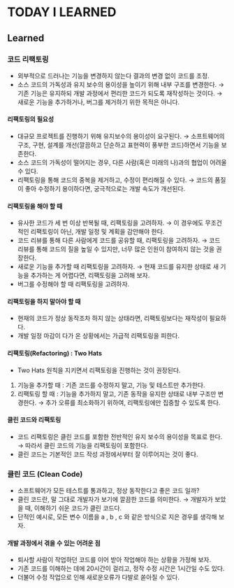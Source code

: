 # TODAY I LEARNED

## Learned

### 코드 리팩토링

- 외부적으로 드러나는 기능을 변경하지 않는다 결과의 변경 없이 코드를 조정.
- 소스 코드의 가독성과 유지 보수의 용이성을 높이기 위해 내부 구조를 변경한다.
→ 기존 기능은 유지하되 개발 과정에서 편리한 코드가 되도록 재작성하는 것이다.
→ 새로운 기능을 추가하거나, 버그를 제거하기 위한 목적은 아니다.

#### 리팩토링의 필요성

- 대규모 프로젝트를 진행하기 위해 유지보수의 용이성이 요구된다.
→ 소프트웨어의 구조, 구현, 설계를 개선(깔끔하고 단순하고 표현력이 풍부한 코드)하면서 기능을
보존한다.
- 소스 코드의 가독성이 떨어지는 경우, 다른 사람(혹은 미래의 나)과의 협업이 어려울 수 있다.
- 리팩토링을 통해 코드의 중복을 제거하고, 수정이 편리해질 수 있다.
→ 코드의 품질이 좋아 수정하기 용이하다면, 궁극적으로는 개발 속도가 개선된다.

#### 리팩토링을 해야 할 때

- 유사한 코드가 세 번 이상 반복될 때, 리팩토링을 고려하자.
→ 이 경우에도 무조건적인 리팩토링이 아닌, 개발 일정 및 계획을 감안해야 한다.
- 코드 리뷰를 통해 다른 사람에게 코드를 공유할 때, 리팩토링을 고려하자.
→ 코드 리뷰를 통해 코드의 질을 높일 수 있지만, 너무 많은 인원이 참여하지 않는 것을 권장한다.
- 새로운 기능을 추가할 때 리팩토링을 고려하자.
→ 현재 코드를 유지한 상태로 새 기능을 추가하는 게 어렵다면, 리팩토링을 고려해 보자.
- 버그를 수정해야 할 때 리팩토링을 고려하자.

#### 리팩토링을 하지 말아야 할 때

- 현재의 코드가 정상 동작조차 하지 않는 상태라면, 리팩토링보다는 재작성이 필요하다.
- 개발 일정 마감이 다가 온 상황에서는 가급적 리팩토링을 피한다.

#### 리팩토링(Refactoring) : Two Hats

- Two Hats 원칙을 지키면서 리팩토링을 진행하는 것이 권장된다.
1. 기능을 추가할 때 : 기존 코드를 수정하지 말고, 기능 및 테스트만 추가한다.
2. 리팩토링 할 때 : 기능을 추가하지 말고, 기존 동작을 유지한 상태로 내부 구조만 변경한다.
→ 추가 오류를 최소화하기 위하여, 리팩토링에만 집중할 수 있도록 한다.

#### 클린 코드와 리팩토링

- 코드 리팩토링은 클린 코드를 포함한 전반적인 유지 보수의 용이성을 목표로 한다.
→ 따라서 클린 코드의 기능을 리팩토링이 포함한다.
- 클린 코드는 기본적인 코드 작성 과정에서부터 잘 이루어지는 것이 좋다.

### 클린 코드 (Clean Code)

- 소프트웨어가 모든 테스트를 통과하고, 정상 동작한다고 좋은 코드 일까?
- 클린 코드란, 말 그대로 개발자가 보기에 깔끔한 코드를 의미한다.
→ 개발자가 보았을 때, 이해하기 쉬운 코드가 클린 코드다.
- 단적인 예시로, 모든 변수 이름을 a , b , c 와 같은 방식으로 지은 경우를 생각해 보자.

#### 개발 과정에서 겪을 수 있는 어려운 점

- 퇴사할 사람이 작업하던 코드를 이어 받아 작업해야 하는 상황을 가정해 보자.
- 기존 코드를 이해하는 데에 20시간이 걸리고, 정작 수정 시간은 1시간일 수도 있다.
- 더불어 수정 작업으로 인해 새로운오류가 다발로 쏟아질 수 있다.


